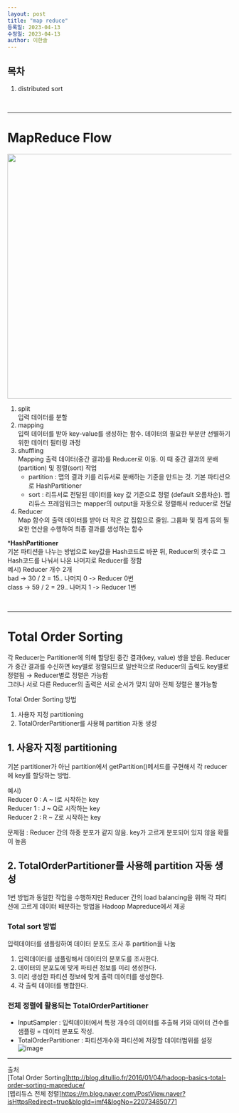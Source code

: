 ```yaml
---
layout: post
title: "map reduce"
등록일: 2023-04-13
수정일: 2023-04-13
author: 이한솔
---
```


## **목차**
1. distributed sort

<Br>
   
---

# **MapReduce Flow**
   <img src="https://user-images.githubusercontent.com/109563345/231960330-7183dce1-2edc-41d6-a450-3efab02edd0a.png" width="550">
   
   1. split   
      입력 데이터를 분할
   2. mapping   
      입력 데이터를 받아 key-value를 생성하는 함수. 데이터의 필요한 부분만 선별하기 위한 데이터 필터링 과정
   3. shuffling   
      Mapping 출력 데이터(중간 결과)를 Reducer로 이동. 이 때 중간 결과의 분배(partition) 및 정렬(sort) 작업
      - partition : 맵의 결과 키를 리듀서로 분배하는 기준을 만드는 것. 기본 파티션으로 HashPartitioner
      - sort : 리듀서로 전달된 데이터를 key 값 기준으로 정렬 (default 오름차순). 맵리듀스 프레임워크는 mapper의 output을 자동으로 정렬해서 reducer로 전달
   4. Reducer   
      Map 함수의 출력 데이터를 받아 더 작은 값 집합으로 줄임. 그룹화 및 집계 등의 필요한 연산을 수행하여 최종 결과를 생성하는 함수
   
   ***HashPartitioner**   
   기본 파티션을 나누는 방법으로 key값을 Hash코드로 바꾼 뒤, Reducer의 갯수로 그 Hash코드를 나눠서 나온 나머지로 Reducer를 정함   
   예시) Reducer 개수 2개   
   bad -> 30 / 2 = 15.. 나머지 0 -> Reducer 0번   
   class -> 59 / 2 = 29.. 나머지 1 -> Reducer 1번   
   
   <Br>
      
   ---
   
# **Total Order Sorting**
   각 Reducer는 Partitioner에 의해 할당된 중간 결과(key, value) 쌍을 받음. Reducer가 중간 결과를 수신하면 key별로 정렬되므로 일반적으로 Reducer의 출력도 key별로 정렬됨 → Reducer별로 정렬은 가능함   
   그러나 서로 다른 Reducer의 출력은 서로 순서가 맞지 않아 전체 정렬은 불가능함

   Total Order Sorting 방법
   1. 사용자 지정 partitioning
   2. TotalOrderPartitioner를 사용해 partition 자동 생성

   ## **1. 사용자 지정 partitioning**
   기본 partitioner가 아닌 partition에서 getPartition()메서드를 구현해서 각 reducer에 key를 할당하는 방법.   
   
   예시)   
   Reducer 0 : A ~ I로 시작하는 key   
   Reducer 1 : J ~ Q로 시작하는 key   
   Reducer 2 : R ~ Z로 시작하는 key   
   
   문제점 : Reducer 간의 하중 분포가 같지 않음. key가 고르게 분포되어 있지 않을 확률이 높음
   
   ## **2. TotalOrderPartitioner를 사용해 partition 자동 생성**
   1번 방법과 동일한 작업을 수행하지만 Reducer 간의 load balancing을 위해 각 파티션에 고르게 데이터 배분하는 방법을 Hadoop Mapreduce에서 제공   
   
   ### **Total sort 방법**      
   입력데이터를 샘플링하여 데이터 분포도 조사 후 partition을 나눔   
   1. 입력데이터를 샘플링해서 데이터의 분포도를 조사한다.
   2. 데이터의 분포도에 맞게 파티션 정보를 미리 생성한다.
   3. 미리 생성한 파티션 정보에 맞게 출력 데이터를 생성한다.
   4. 각 출력 데이터를 병합한다.
   
   ### **전체 정렬에 활용되는 TotalOrderPartitioner** 
   - InputSampler : 입력데이터에서 특정 개수의 데이터를 추출해 키와 데이터 건수를 샘플링 = 데이터 분포도 작성.
   - TotalOrderPartitioner : 파티션개수와 파티션에 저장할 데이터범위를 설정   
   ![image](https://user-images.githubusercontent.com/109563345/232383664-49fff920-b3e0-4d16-855f-4aa1e1044baa.png)

   
---
   
출처   
[Total Order Sorting]<http://blog.ditullio.fr/2016/01/04/hadoop-basics-total-order-sorting-mapreduce/>   
[맵리듀스 전체 정렬]<https://m.blog.naver.com/PostView.naver?isHttpsRedirect=true&blogId=imf4&logNo=220734850771>
